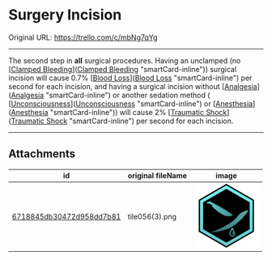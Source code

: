 # Surgery Incision

Original URL: https://trello.com/c/mbNg7qYg

---

The second step in **all** surgical procedures. Having an unclamped (no [[Clamped Bleeding](Clamped%20Bleeding.md)]([Clamped Bleeding](Clamped%20Bleeding.md) "smartCard-inline")) surgical incision will cause 0.7% [[Blood Loss](../Blood/Blood%20Loss.md)]([Blood Loss](../Blood/Blood%20Loss.md) "smartCard-inline")  per second for each incision, and having a surgical incision without [[Analgesia](../Torso/Analgesia.md)]([Analgesia](../Torso/Analgesia.md) "smartCard-inline") or another sedation method ( [[Unconsciousness](../Head_Brain/Unconsciousness.md)]([Unconsciousness](../Head_Brain/Unconsciousness.md) "smartCard-inline") or [[Anesthesia](../Torso/Anesthesia.md)]([Anesthesia](../Torso/Anesthesia.md) "smartCard-inline")) will cause 2% [[Traumatic Shock](Traumatic%20Shock.md)]([Traumatic Shock](Traumatic%20Shock.md) "smartCard-inline") per second for each incision.

---

## Attachments

id | original fileName | image
---|---|---
[6718845db30472d958dd7b81](./Surgery%20Incision%20-%20Attachments/6718845db30472d958dd7b81.png) | tile056(3).png | ![tile056(3).png\|200](./Surgery%20Incision%20-%20Attachments/6718845db30472d958dd7b81.png)